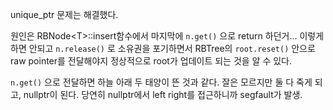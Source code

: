 unique_ptr 문제는 해결했다.

원인은 RBNode\<T>::insert함수에서
마지막에 `n.get()` 으로 return 하던거... 이렇게 하면 안되고
`n.release()` 로 소유권을 포기하면서 RBTree의 `root.reset()` 안으로 raw pointer를 전달해야지 정상적으로 root가 업데이트 되는 것을 알 수 있다.

`n.get()` 으로 전달하면 하늘 아래 두 태양이 뜬 것과 같다. 잘은 모르지만 둘 다 죽게 되고, nullptr이 된다.
당연히 nullptr에서 left right를 접근하니까 segfault가 발생.

